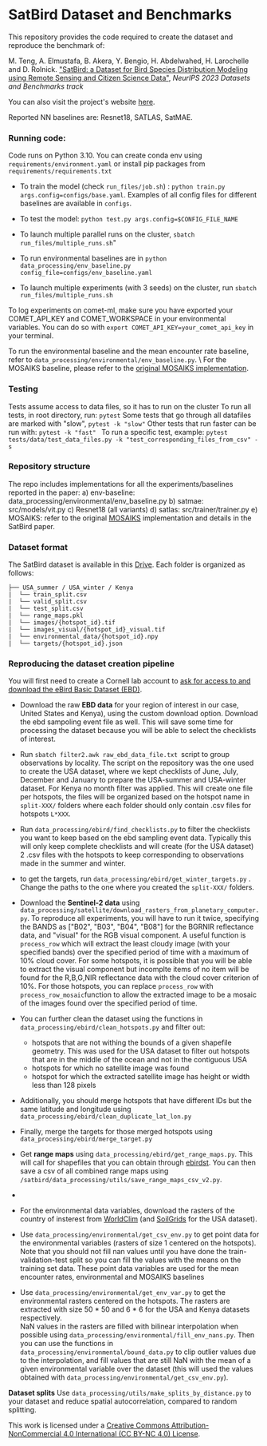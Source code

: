 # SatBird Dataset and Benchmarks

This repository provides the code required to create the dataset and reproduce the benchmark of:

M. Teng, A. Elmustafa, B. Akera, Y. Bengio, H. Abdelwahed, H. Larochelle and D. Rolnick. ["SatBird: a Dataset for Bird Species Distribution Modeling using Remote Sensing and Citizen Science Data"](), *NeurIPS 2023 Datasets and Benchmarks track*

You can also visit the project's website [here](https://satbird.github.io/).

Reported NN baselines are: Resnet18, SATLAS, SatMAE.

### Running code:

Code runs on Python 3.10. You can create conda env using `requirements/environment.yaml` or install pip packages from `requirements/requirements.txt`

* To train the model (check `run_files/job.sh`) : `python train.py args.config=configs/base.yaml`. Examples of all config files for different baselines 
are available in `configs`.
* To test the model: `python test.py args.config=$CONFIG_FILE_NAME `

* To launch multiple parallel runs on the cluster, `sbatch run_files/multiple_runs.sh`"

* To run environmental baselines are in `python data_processing/env_baseline.py config_file=configs/env_baseline.yaml`

* To launch multiple experiments (with 3 seeds) on the cluster, run `sbatch run_files/multiple_runs.sh`

To log experiments on comet-ml, make sure you have exported your COMET_API_KEY and COMET_WORKSPACE in your environmental variables.
You can do so with `export COMET_API_KEY=your_comet_api_key` in your terminal.  

To run the environmental baseline and the mean encounter rate baseline, refer to `data_processing/environmental/env_baseline.py`. \\
For the MOSAIKS baseline, please refer to the [original MOSAIKS implementation](https://github.com/Global-Policy-Lab/mosaiks-paper).

### Testing
Tests assume access to data files, so it has to run on the cluster
To run all tests, in root directory, run: ```pytest```
Some tests that go through all datafiles are marked with "slow", ```pytest -k "slow"```
Other tests that run faster can be run with:  ```pytest -k "fast" ```
To run a specific test, example: ```pytest tests/data/test_data_files.py -k "test_corresponding_files_from_csv" -s```

### Repository structure

The repo includes implementations for all the experiments/baselines reported in the paper: 
a) env-baseline: data_processing/environmental/env_baseline.py 
b) satmae: src/models/vit.py 
c) Resnet18 (all variants)
d) satlas: src/trainer/trainer.py
e) MOSAIKS: refer to the original [MOSAIKS](https://www.mosaiks.org/) implementation and details in the SatBird paper. 


### Dataset format

The SatBird dataset is available in this [Drive](https://drive.google.com/drive/folders/1eaL2T7U9Imq_CTDSSillETSDJ1vxi5Wq).
Each folder is organized as follows:

```
├── USA_summer / USA_winter / Kenya
|  └── train_split.csv
|  └── valid_split.csv
|  └── test_split.csv
|  └── range_maps.pkl
|  └── images/{hotspot_id}.tif
|  └── images_visual/{hotspot_id}_visual.tif
|  └── environmental_data/{hotspot_id}.npy
|  └── targets/{hotspot_id}.json
```

### Reproducing the dataset creation pipeline

You will first need to create a Cornell lab account to [ask for access to and download the eBird Basic Dataset (EBD)](https://support.ebird.org/en/support/solutions/articles/48000838205-download-ebird-data). 
- Download the raw **EBD data** for your region of interest in our case, United States and Kenya), using the custom download option. Download the ebd sampoling event file as well. This will save some time for processing the dataset because you will be able to select the checklists of interest. 
- Run `sbatch filter2.awk raw_ebd_data_file.txt `script to group observations by locality. The script on the repository was the one used to create the USA dataset, where we kept checklists of June, July, December and January to prepare the USA-summer and USA-winter dataset. For Kenya no month filter was applied.
This will create one file per hotspots, the files will be organized based on the hotspot name in `split-XXX/`  folders where each folder should only contain .csv files for hotspots `L*XXX`. 
- Run  `data_processing/ebird/find_checklists.py` to filter the checklists you want to keep based on the ebd sampling event data. Typically this will only keep complete checklists and will create (for the USA dataset) 2 .csv files with the hotspots to keep corresponding to observations made in the summer and winter. 
- to get the targets, run `data_processing/ebird/get_winter_targets.py` . Change the paths to the one where you created the `split-XXX/` folders.


- Download the **Sentinel-2 data** using `data_processing/satellite/download_rasters_from_planetary_computer.py`. To reproduce all experiments, you will have to run it twice, specifying the BANDS as ["B02", "B03", "B04", "B08"] for the BGRNIR reflectance data, and "visual" for the RGB visual component. A useful function is `process_row` which will extract the least cloudy image (with your specified bands) over the specified period of time with a maximum of 10\% cloud cover. For some hotspots, it is possible that you will be able to extract the visual component but incomplte items of no item will be found for the R,B,G,NIR reflectance data with the cloud cover criterion of 10\%. For those hotspots, you can replace `process_row` with `process_row_mosaic`function to allow the extracted image to be a mosaic of the images found over the specified period of time.  

- You can further clean the dataset using the functions in `data_processing/ebird/clean_hotspots.py` and filter out:
    - hotspots that are not withing the bounds of a given shapefile geometry. This was used for the USA dataset to filter out hotspots that are in the middle of the ocean and not in the contiguous USA
    - hotspots for which no satellite image was found
    - hotspot for which the extracted satellite image has height or width less than 128 pixels
- Additionally, you should merge hotspots that have different IDs but the same latitude and longitude using `data_processing/ebird/clean_duplicate_lat_lon.py`
- Finally, merge the targets for those merged hotspots using `data_processing/ebird/merge_target.py`

- Get **range maps** using `data_processing/ebird/get_range_maps.py`. This will call for shapefiles that you can obtain through [ebirdst](https://ebird.github.io/ebirdst/). You can then save a csv of all combined range maps using `/satbird/data_processing/utils/save_range_maps_csv_v2.py`.
- 
- For the environmental data variables, download the rasters of the country of insterest from [WorldClim](https://www.worldclim.org/) (and [SoilGrids](https://soilgrids.org/) for the USA dataset). 


- Use `data_processing/environmental/get_csv_env.py` to get point data for the environmental variables (rasters of size 1 centered on the hotspots). Note that you should not fill nan values until you have done the train-validation-test split so you can fill the values with the means on the training set data. These point data variables are used for the mean encounter rates, environmental and MOSAIKS baselines 

- Use `data_processing/environmental/get_env_var.py` to get the environmental rasters centered on the hotspots. The rasters are extracted with size 50 * 50 and 6 * 6 for the USA and Kenya datasets respectively.  
NaN values in the rasters are filled with bilinear interpolation when possible using `data_processing/environmental/fill_env_nans.py`. Then you can use the functions in  `data_processing/environmental/bound_data.py` to clip outlier values due to the interpolation, and fill values that are still NaN with the mean of a given environmental variable over the dataset (this will used the values obtained with `data_processing/environmental/get_csv_env.py`). 

**Dataset splits**
Use `data_processing/utils/make_splits_by_distance.py` to your dataset and reduce spatial autocorrelation, compared to random splitting. 


This work is licensed under a
[Creative Commons Attribution-NonCommercial 4.0 International (CC BY-NC 4.0) License](https://creativecommons.org/licenses/by-nc/4.0/).
